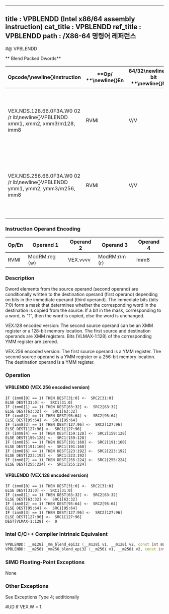 ----------------------------
title : VPBLENDD (Intel x86/64 assembly instruction)
cat_title : VPBLENDD
ref_title : VPBLENDD
path : /X86-64 명령어 레퍼런스
----------------------------
#@ VPBLENDD

** Blend Packed Dwords**

|**Opcode/**\newline{}**Instruction**|**Op/ **\newline{}**En**|**64/32**\newline{}**-bit **\newline{}**Mode**|**CPUID **\newline{}**Feature **\newline{}**Flag**|**Description**|
|------------------------------------|------------------------|----------------------------------------------|--------------------------------------------------|---------------|
|VEX.NDS.128.66.0F3A.W0 02 /r ib\newline{}VPBLENDD xmm1, xmm2, xmm3/m128, imm8|RVMI|V/V|AVX2|Select dwords from xmm2 and xmm3/m128 from mask specified in imm8 and store the values into xmm1.|
|VEX.NDS.256.66.0F3A.W0 02 /r ib\newline{}VPBLENDD ymm1, ymm2, ymm3/m256, imm8|RVMI|V/V|AVX2|Select dwords from ymm2 and ymm3/m256 from mask specified in imm8 and store the values into ymm1.|
### Instruction Operand Encoding


|Op/En|Operand 1|Operand 2|Operand 3|Operand 4|
|-----|---------|---------|---------|---------|
|RVMI|ModRM:reg (w)|VEX.vvvv|ModRM:r/m (r)|Imm8|
### Description


Dword elements from the source operand (second operand) are conditionally written to the destination operand (first operand) depending on bits in the immediate operand (third operand). The immediate bits (bits 7:0) form a mask that determines whether the corresponding word in the destination is copied from the source. If a bit in the mask, corresponding to a word, is "1", then the word is copied, else the word is unchanged.

VEX.128 encoded version: The second source operand can be an XMM register or a 128-bit memory location. The first source and destination operands are XMM registers. Bits (VLMAX-1:128) of the corresponding YMM register are zeroed.

VEX.256 encoded version: The first source operand is a YMM register. The second source operand is a YMM register or a 256-bit memory location. The destination operand is a YMM register. 


### Operation
#### VPBLENDD (VEX.256 encoded version)
```info-verb
IF (imm8[0] == 1) THEN DEST[31:0] <-   SRC2[31:0]
ELSE DEST[31:0] <-   SRC1[31:0]
IF (imm8[1] == 1) THEN DEST[63:32] <-   SRC2[63:32]
ELSE DEST[63:32]  <-  SRC1[63:32]
IF (imm8[2] == 1) THEN DEST[95:64]  <-  SRC2[95:64]
ELSE DEST[95:64] <-   SRC1[95:64]
IF (imm8[3] == 1) THEN DEST[127:96] <-   SRC2[127:96]
ELSE DEST[127:96]  <-  SRC1[127:96]
IF (imm8[4] == 1) THEN DEST[159:128] <-   SRC2[159:128]
ELSE DEST[159:128]  <-  SRC1[159:128]
IF (imm8[5] == 1) THEN DEST[191:160]  <-  SRC2[191:160]
ELSE DEST[191:160] <-   SRC1[191:160]
IF (imm8[6] == 1) THEN DEST[223:192]  <-  SRC2[223:192]
ELSE DEST[223:192]  <-  SRC1[223:192]
IF (imm8[7] == 1) THEN DEST[255:224] <-   SRC2[255:224]
ELSE DEST[255:224] <-   SRC1[255:224]
```
#### VPBLENDD (VEX.128 encoded version)
```info-verb
IF (imm8[0] == 1) THEN DEST[31:0] <-   SRC2[31:0]
ELSE DEST[31:0]  <-  SRC1[31:0]
IF (imm8[1] == 1) THEN DEST[63:32]  <-  SRC2[63:32]
ELSE DEST[63:32]  <-  SRC1[63:32]
IF (imm8[2] == 1) THEN DEST[95:64]  <-  SRC2[95:64]
ELSE DEST[95:64]  <-  SRC1[95:64]
IF (imm8[3] == 1) THEN DEST[127:96]  <-  SRC2[127:96]
ELSE DEST[127:96]  <-  SRC1[127:96]
DEST[VLMAX-1:128] <-   0
```

### Intel C/C++ Compiler Intrinsic Equivalent

```cpp
VPBLENDD: __m128i _mm_blend_epi32 (__m128i v1, __m128i v2, const int mask)
VPBLENDD: __m256i _mm256_blend_epi32 (__m256i v1, __m256i v2, const int mask)
```
### SIMD Floating-Point Exceptions


None

### Other Exceptions


See Exceptions Type 4; additionally

#UD If VEX.W = 1.

